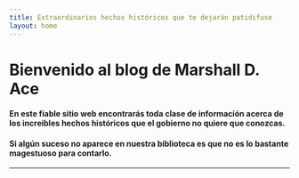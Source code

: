 ```yaml
---
title: Extraordinarios hechos históricos que te dejarán patidifuso
layout: home
---
```


# Bienvenido al blog de Marshall D. Ace

####
#### En este fiable sitio web encontrarás toda clase de información acerca de los increibles hechos históricos que el gobierno no quiere que conozcas.
#### Si algún suceso no aparece en nuestra biblioteca es que no es lo bastante magestuoso para contarlo.

----

[^1]: [It can take up to 10 minutes for changes to your site to publish after you push the changes to GitHub](https://docs.github.com/en/pages/setting-up-a-github-pages-site-with-jekyll/creating-a-github-pages-site-with-jekyll#creating-your-site).

[Just the Docs]: https://just-the-docs.github.io/just-the-docs/
[GitHub Pages]: https://docs.github.com/en/pages
[README]: https://github.com/just-the-docs/just-the-docs-template/blob/main/README.md
[Jekyll]: https://jekyllrb.com
[GitHub Pages / Actions workflow]: https://github.blog/changelog/2022-07-27-github-pages-custom-github-actions-workflows-beta/
[use this template]: https://github.com/just-the-docs/just-the-docs-template/generate
